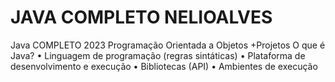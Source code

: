 # JAVA COMPLETO NELIOALVES
 Java COMPLETO 2023 Programação Orientada a Objetos +Projetos    O que é Java? • Linguagem de programação (regras sintáticas) • Plataforma de desenvolvimento e execução • Bibliotecas (API) • Ambientes de execução
 
 
 
 
